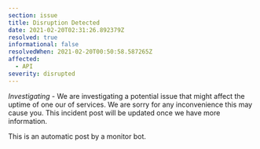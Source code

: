 ```yaml
---
section: issue
title: Disruption Detected
date: 2021-02-20T02:31:26.892379Z
resolved: true
informational: false
resolvedWhen: 2021-02-20T00:50:58.587265Z
affected:
  - API
severity: disrupted
---
```

*Investigating* - We are investigating a potential issue that might affect the uptime of one our of services. We are sorry for any inconvenience this may cause you. This incident post will be updated once we have more information.

This is an automatic post by a monitor bot.
        